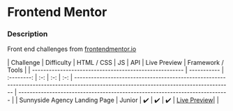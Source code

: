 # Frontend Mentor

### Description

Front end challenges from [frontendmentor.io](http://frontendmentor.io)

| Challenge                                              | Difficulty   | HTML / CSS | JS | API | Live Preview                                                                                                                           |       Framework / Tools                                                                 |
| ------------------------------------------------------ | ----------- | :--------: | :-: | :-: | :-: | -------------------------------------------------------------------------------------------------------------------------------------- | --------------------------------------------------------------------------- |
| Sunnyside Agency Landing Page                          | Junior |  ✔️  | ✔️  | ✔️  |  [Live Preview](https://suochantsao.github.io/Frontend-Mentor/sunnyside-agency-landing-page/)|                        | 